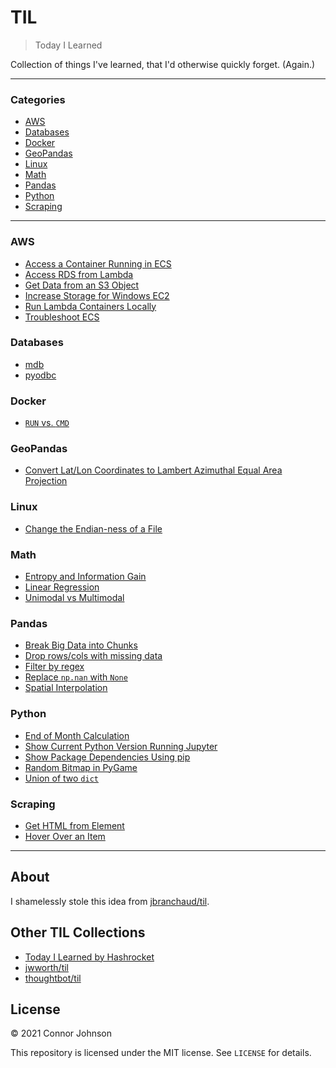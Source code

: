 # TIL

> Today I Learned

Collection of things I've learned, that I'd otherwise quickly forget. (Again.)

---

### Categories

* [AWS](#aws)
* [Databases](#databases)
* [Docker](#docker)
* [GeoPandas](#geopandas)
* [Linux](#linux)
* [Math](#math)
* [Pandas](#pandas)
* [Python](#python)
* [Scraping](#scraping)

---

### AWS
- [Access a Container Running in ECS](aws/access-running-container.md)
- [Access RDS from Lambda](aws/access-rds-from-lambda.md)
- [Get Data from an S3 Object](aws/get-data-from-s3-object.md)
- [Increase Storage for Windows EC2](aws/increase-storage-for-windows-ec2.md)
- [Run Lambda Containers Locally](aws/run-lambda-containers-locally.md)
- [Troubleshoot ECS](aws/troubleshoot-ecs.md)

### Databases
- [mdb](databases/mdb.md)
- [pyodbc](databases/pyodbc.md)

### Docker
- [`RUN` vs. `CMD`](docker/run-vs-cmd.md)

### GeoPandas
- [Convert Lat/Lon Coordinates to Lambert Azimuthal Equal Area Projection](geopandas/convert-data-to-lambert-projection.md)

### Linux
- [Change the Endian-ness of a File](linux/change-endian-ness.md)

### Math
- [Entropy and Information Gain](math/entropy_and_information_gain.md)
- [Linear Regression](math/linear-regression.md)
- [Unimodal vs Multimodal](math/unimodal-vs-multimodal.md)

### Pandas
- [Break Big Data into Chunks](pandas/pandas/break-big-data-into-chunks.md)
- [Drop rows/cols with missing data](pandas/drop-rows-or-cols-with-missing-data.md)
- [Filter by regex](pandas/filter-by-regex.md)
- [Replace `np.nan` with `None`](pandas/replace-np-nan-with-none.md)
- [Spatial Interpolation](pandas/spatial-interpolation.md)

### Python
- [End of Month Calculation](python/end-of-month-calculation.md)
- [Show Current Python Version Running Jupyter](python/jupyter-show-current-python-version.md)
- [Show Package Dependencies Using pip](python/pip-show-package-dependencies.md)
- [Random Bitmap in PyGame](python/random-bitmap-in-pygame.md)
- [Union of two `dict`](python/union-of-two-dict.md)

### Scraping
- [Get HTML from Element](scraping/get-html-from-element.md)
- [Hover Over an Item](scraping/hover-over-an-item.md)

---

## About

I shamelessly stole this idea from [jbranchaud/til](https://github.com/jbranchaud/til).

## Other TIL Collections

* [Today I Learned by Hashrocket](https://til.hashrocket.com)
* [jwworth/til](https://github.com/jwworth/til)
* [thoughtbot/til](https://github.com/thoughtbot/til)

## License

&copy; 2021 Connor Johnson

This repository is licensed under the MIT license. See `LICENSE` for
details.